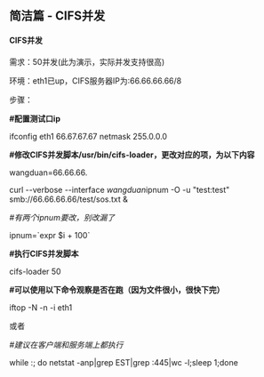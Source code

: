 ## 简洁篇 - CIFS并发

#### CIFS**并发**

需求：50并发\(此为演示，实际并发支持很高\)

环境：eth1已up，CIFS服务器IP为:66.66.66.66/8

步骤：

**\#配置测试口ip**

ifconfig eth1 66.67.67.67 netmask 255.0.0.0

**\#修改CIFS并发脚本/usr/bin/cifs-loader，更改对应的项，为以下内容**

wangduan=66.66.66.

curl --verbose --interface $wangduan$ipnum -O -u "test:test" smb://66.66.66.66/test/sos.txt &

_\#有两个ipnum要改，别改漏了_

ipnum=\`expr $i + 100\`

**\#执行CIFS并发脚本**

cifs-loader 50

**\#可以使用以下命令观察是否在跑（因为文件很小，很快下完）**

iftop -N -n -i eth1

或者

_\#建议在客户端和服务端上都执行_

while :; do netstat -anp\|grep EST\|grep :445\|wc -l;sleep 1;done

